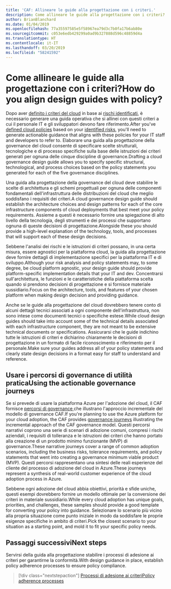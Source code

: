 ```yaml
---
title: 'CAF: Allineare le guide alla progettazione con i criteri.'
description: Come allineare le guide alla progettazione con i criteri?
author: BrianBlanchard
ms.date: 01/04/2019
ms.openlocfilehash: 77a35597585e5f58967ea79d3c7b0fa17b6ab80e
ms.sourcegitcommit: c053e6edb429299a0ad9b327888d596c48859d4a
ms.translationtype: HT
ms.contentlocale: it-IT
ms.lasthandoff: 03/20/2019
ms.locfileid: "58241592"
---
```

<!---
I've established policies. How to help developers adopt these policies?
Draft an architecture design guide.

[Aspirational statement] If you're using Azure, you can use one of ours as a starting point. The choose one of the following 6 as a starting point and mold it to fit your policies.
--->

<!-- markdownlint-disable MD026 -->

# <a name="how-do-you-align-design-guides-with-policy"></a><span data-ttu-id="ea050-103">Come allineare le guide alla progettazione con i criteri?</span><span class="sxs-lookup"><span data-stu-id="ea050-103">How do you align design guides with policy?</span></span>

<span data-ttu-id="ea050-104">Dopo aver [definito i criteri del cloud](define-policy.md) in base ai [rischi identificati](understanding-business-risk.md), è necessario generare una guida operativa che si allinei con questi criteri a cui il personale IT e gli sviluppatori devono fare riferimento.</span><span class="sxs-lookup"><span data-stu-id="ea050-104">After you've [defined cloud policies](define-policy.md) based on your [identified risks](understanding-business-risk.md), you'll need to generate actionable guidance that aligns with these policies for your IT staff and developers to refer to.</span></span> <span data-ttu-id="ea050-105">Elaborare una guida alla progettazione della governance del cloud consente di specificare scelte strutturali, tecnologiche e di processo specifiche sulla base delle istruzioni dei criteri generati per ognuna delle cinque discipline di governance.</span><span class="sxs-lookup"><span data-stu-id="ea050-105">Drafting a cloud governance design guide allows you to specify specific structural, technological, and process choices based on the policy statements you generated for each of the five governance disciplines.</span></span>

<span data-ttu-id="ea050-106">Una guida alla progettazione della governance del cloud deve stabilire le scelte di architettura e gli schemi progettuali per ognuna delle componenti fondamentali dell'infrastruttura delle distribuzioni del cloud che meglio soddisfano i requisiti dei criteri.</span><span class="sxs-lookup"><span data-stu-id="ea050-106">A cloud governance design guide should establish the architecture choices and design patterns for each of the core infrastructure components of cloud deployments that best meet your policy requirements.</span></span> <span data-ttu-id="ea050-107">Assieme a questi è necessario fornire una spiegazione di alto livello della tecnologia, degli strumenti e dei processi che supportano ognuna di queste decisioni di progettazione.</span><span class="sxs-lookup"><span data-stu-id="ea050-107">Alongside these you should provide a high-level explanation of the technology, tools, and processes that will support each of these design decisions.</span></span>

<span data-ttu-id="ea050-108">Sebbene l'analisi dei rischi e le istruzioni di criteri possano, in una certa misura, essere agnostici per la piattaforma cloud, la guida alla progettazione deve fornire dettagli di implementazione specifici per la piattaforma IT e di sviluppo.</span><span class="sxs-lookup"><span data-stu-id="ea050-108">Although your risk analysis and policy statements may, to some degree, be cloud platform agnostic, your design guide should provide platform-specific implementation details that your IT and dev.</span></span> <span data-ttu-id="ea050-109">Concentrarsi sull'architettura, le funzioni e le caratteristiche della piattaforma scelta quando si prendono decisioni di progettazione e si fornisce materiale sussidiario.</span><span class="sxs-lookup"><span data-stu-id="ea050-109">Focus on the architecture, tools, and features of your chosen platform when making design decision and providing guidance.</span></span>

<span data-ttu-id="ea050-110">Anche se le guide alla progettazione del cloud dovrebbero tenere conto di alcuni dettagli tecnici associati a ogni componente dell'infrastruttura, non sono intese come documenti tecnici o specifiche estese.</span><span class="sxs-lookup"><span data-stu-id="ea050-110">While cloud design guides should take into account some of the technical details associated with each infrastructure component, they are not meant to be extensive technical documents or specifications.</span></span> <span data-ttu-id="ea050-111">Assicurarsi che le guide indichino tutte le istruzioni di criteri e dichiarino chiaramente le decisioni di progettazione in un formato di facile riconoscimento e riferimento per il personale.</span><span class="sxs-lookup"><span data-stu-id="ea050-111">Make sure your guides address all of your policy statements and clearly state design decisions in a format easy for staff to understand and reference.</span></span>

<!-- markdownlint-enable MD033 -->

## <a name="using-the-actionable-governance-journeys"></a><span data-ttu-id="ea050-112">Usare i percorsi di governance di utilità pratica</span><span class="sxs-lookup"><span data-stu-id="ea050-112">Using the actionable governance journeys</span></span>

<span data-ttu-id="ea050-113">Se si prevede di usare la piattaforma Azure per l'adozione del cloud, il CAF fornisce [percorsi di governance ](../journeys/overview.md) che illustrano l'approccio incrementale del modello di governance CAF.</span><span class="sxs-lookup"><span data-stu-id="ea050-113">If you're planning to use the Azure platform for your cloud adoption, the CAF provides [governance journeys](../journeys/overview.md) illustrating the incremental approach of the CAF governance model.</span></span> <span data-ttu-id="ea050-114">Questi percorsi narrativi coprono una serie di scenari di adozione comuni, compresi i rischi aziendali, i requisiti di tolleranza e le istruzioni dei criteri che hanno portato alla creazione di un prodotto minimo funzionante (MVP) di governance.</span><span class="sxs-lookup"><span data-stu-id="ea050-114">These narrative journeys cover a range of common adoption scenarios, including the business risks, tolerance requirements, and policy statements that went into creating a governance minimum viable product (MVP).</span></span> <span data-ttu-id="ea050-115">Questi percorsi rappresentano una sintesi delle reali esperienze del cliente del processo di adozione del cloud in Azure.</span><span class="sxs-lookup"><span data-stu-id="ea050-115">These journeys represent a synthesis of real-world customer experience of the cloud adoption process in Azure.</span></span>

<span data-ttu-id="ea050-116">Sebbene ogni adozione del cloud abbia obiettivi, priorità e sfide uniche, questi esempi dovrebbero fornire un modello ottimale per la conversione dei criteri in materiale sussidiario.</span><span class="sxs-lookup"><span data-stu-id="ea050-116">While every cloud adoption has unique goals, priorities, and challenges, these samples should provide a good template for converting your policy into guidance.</span></span> <span data-ttu-id="ea050-117">Selezionare lo scenario più vicino alla propria situazione come punto iniziale in modo da soddisfare le proprie esigenze specifiche in ambito di criteri.</span><span class="sxs-lookup"><span data-stu-id="ea050-117">Pick the closest scenario to your situation as a starting point, and mold it to fit your specific policy needs.</span></span>

## <a name="next-steps"></a><span data-ttu-id="ea050-118">Passaggi successivi</span><span class="sxs-lookup"><span data-stu-id="ea050-118">Next steps</span></span>

<span data-ttu-id="ea050-119">Servirsi della guida alla progettazione stabilire i processi di adesione ai criteri per garantirne la conformità.</span><span class="sxs-lookup"><span data-stu-id="ea050-119">With design guidance in place, establish policy adherence processes to ensure policy compliance.</span></span>

> [!div class="nextstepaction"]
> [<span data-ttu-id="ea050-120">Processi di adesione ai criteri</span><span class="sxs-lookup"><span data-stu-id="ea050-120">Policy adherence processes</span></span>](processes.md)